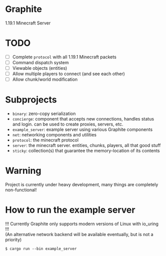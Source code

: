 # Graphite

1.19.1 Minecraft Server

# TODO

- [ ] Complete `protocol` with all 1.19.1 Minecraft packets 
- [ ] Command dispatch system
- [ ] Viewable objects (entities)
- [ ] Allow multiple players to connect (and see each other)
- [ ] Allow chunk/world modification

# Subprojects

- `binary`: zero-copy serialization
- `concierge`: component that accepts new connections, handles status and login. can be used to create proxies, servers, etc.
- `example_server`: example server using various Graphite components
- `net`: networking components and utilities
- `protocol`: the minecraft protocol
- `server`: the minecraft server. entities, chunks, players, all that good stuff
- `sticky`: collection(s) that guarantee the memory-location of its contents

# Warning

Project is currently under heavy development, many things are completely non-functional!

# How to run the example server

!!! Currently Graphite only supports modern versions of Linux with io_uring !!!  
(An alternative network backend will be available eventually, but is not a priority)  

```
$ cargo run --bin example_server
```
